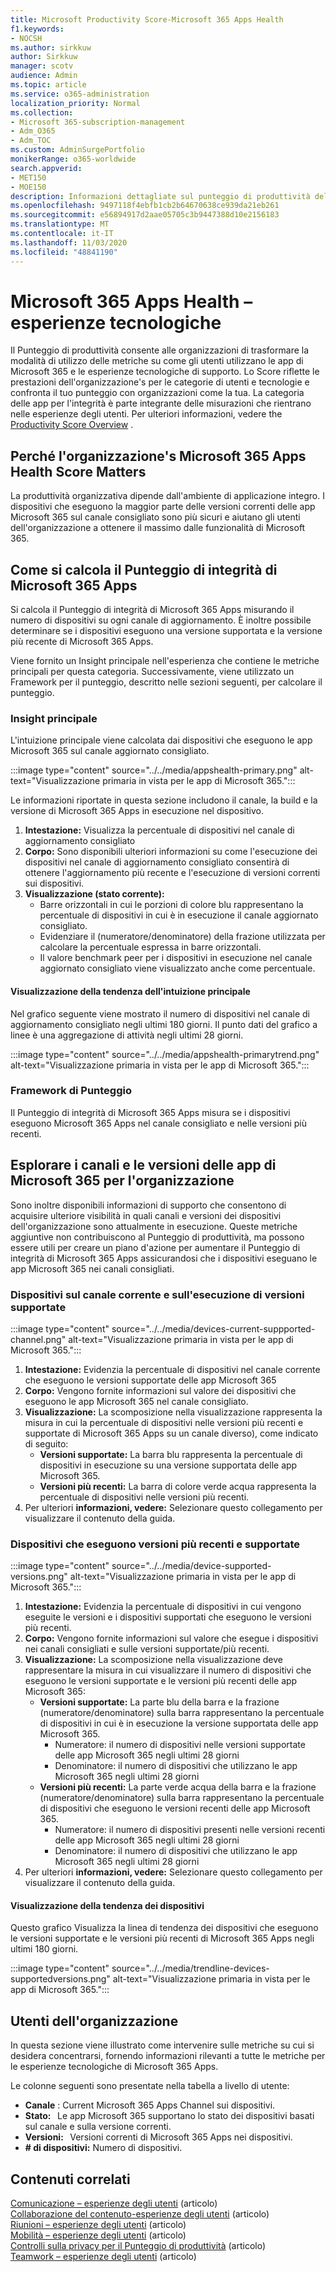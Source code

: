 ```yaml
---
title: Microsoft Productivity Score-Microsoft 365 Apps Health
f1.keywords:
- NOCSH
ms.author: sirkkuw
author: Sirkkuw
manager: scotv
audience: Admin
ms.topic: article
ms.service: o365-administration
localization_priority: Normal
ms.collection:
- Microsoft 365-subscription-management
- Adm_O365
- Adm_TOC
ms.custom: AdminSurgePortfolio
monikerRange: o365-worldwide
search.appverid:
- MET150
- MOE150
description: Informazioni dettagliate sul punteggio di produttività delle app di Microsoft 365 Apps Health-Technology.
ms.openlocfilehash: 9497118f4ebfb1cb2b64670638ce939da21eb261
ms.sourcegitcommit: e56894917d2aae05705c3b9447388d10e2156183
ms.translationtype: MT
ms.contentlocale: it-IT
ms.lasthandoff: 11/03/2020
ms.locfileid: "48841190"
---
```

# <a name="microsoft-365-apps-health--technology-experiences"></a>Microsoft 365 Apps Health – esperienze tecnologiche

Il Punteggio di produttività consente alle organizzazioni di trasformare la modalità di utilizzo delle metriche su come gli utenti utilizzano le app di Microsoft 365 e le esperienze tecnologiche di supporto. Lo Score riflette le prestazioni dell'organizzazione&#39;s per le categorie di utenti e tecnologie e confronta il tuo punteggio con organizzazioni come la tua. La categoria delle app per l'integrità è parte integrante delle misurazioni che rientrano nelle esperienze degli utenti. Per ulteriori informazioni, vedere the [Productivity Score Overview](productivity-score.md) .

## <a name="why-your-organization39s-microsoft-365-apps-health-score-matters"></a>Perché l'organizzazione&#39;s Microsoft 365 Apps Health Score Matters

La produttività organizzativa dipende dall'ambiente di applicazione integro. I dispositivi che eseguono la maggior parte delle versioni correnti delle app Microsoft 365 sul canale consigliato sono più sicuri e aiutano gli utenti dell'organizzazione a ottenere il massimo dalle funzionalità di Microsoft 365.

## <a name="how-we-calculate-the-microsoft-365-apps-health-score"></a>Come si calcola il Punteggio di integrità di Microsoft 365 Apps

Si calcola il Punteggio di integrità di Microsoft 365 Apps misurando il numero di dispositivi su ogni canale di aggiornamento. È inoltre possibile determinare se i dispositivi eseguono una versione supportata e la versione più recente di Microsoft 365 Apps.

Viene fornito un Insight principale nell'esperienza che contiene le metriche principali per questa categoria. Successivamente, viene utilizzato un Framework per il punteggio, descritto nelle sezioni seguenti, per calcolare il punteggio.

### <a name="primary-insight"></a>Insight principale

L'intuizione principale viene calcolata dai dispositivi che eseguono le app Microsoft 365 sul canale aggiornato consigliato.

:::image type="content" source="../../media/appshealth-primary.png" alt-text="Visualizzazione primaria in vista per le app di Microsoft 365.":::

Le informazioni riportate in questa sezione includono il canale, la build e la versione di Microsoft 365 Apps in esecuzione nel dispositivo.

1. **Intestazione:**  Visualizza la percentuale di dispositivi nel canale di aggiornamento consigliato
1. **Corpo:**  Sono disponibili ulteriori informazioni su come l'esecuzione dei dispositivi nel canale di aggiornamento consigliato consentirà di ottenere l'aggiornamento più recente e l'esecuzione di versioni correnti sui dispositivi.
1. **Visualizzazione (stato corrente):**
    - Barre orizzontali in cui le porzioni di colore blu rappresentano la percentuale di dispositivi in cui è in esecuzione il canale aggiornato consigliato.
    - Evidenziare il (numeratore/denominatore) della frazione utilizzata per calcolare la percentuale espressa in barre orizzontali.
    - Il valore benchmark peer per i dispositivi in esecuzione nel canale aggiornato consigliato viene visualizzato anche come percentuale.

#### <a name="trend-visualization-of-the-primary-insight"></a>Visualizzazione della tendenza dell'intuizione principale

Nel grafico seguente viene mostrato il numero di dispositivi nel canale di aggiornamento consigliato negli ultimi 180 giorni. Il punto dati del grafico a linee è una aggregazione di attività negli ultimi 28 giorni.

:::image type="content" source="../../media/appshealth-primarytrend.png" alt-text="Visualizzazione primaria in vista per le app di Microsoft 365.":::

### <a name="scoring-framework"></a>Framework di Punteggio

Il Punteggio di integrità di Microsoft 365 Apps misura se i dispositivi eseguono Microsoft 365 Apps nel canale consigliato e nelle versioni più recenti.

## <a name="explore-your-organization-microsoft-365-app-channels-and-versions"></a>Esplorare i canali e le versioni delle app di Microsoft 365 per l'organizzazione

Sono inoltre disponibili informazioni di supporto che consentono di acquisire ulteriore visibilità in quali canali e versioni dei dispositivi dell'organizzazione sono attualmente in esecuzione. Queste metriche aggiuntive non contribuiscono al Punteggio di produttività, ma possono essere utili per creare un piano d'azione per aumentare il Punteggio di integrità di Microsoft 365 Apps assicurandosi che i dispositivi eseguano le app Microsoft 365 nei canali consigliati.

### <a name="devices-on-current-channel-and-running-supported-versions"></a>Dispositivi sul canale corrente e sull'esecuzione di versioni supportate

:::image type="content" source="../../media/devices-current-suppported-channel.png" alt-text="Visualizzazione primaria in vista per le app di Microsoft 365.":::

1. **Intestazione:**  Evidenzia la percentuale di dispositivi nel canale corrente che eseguono le versioni supportate delle app Microsoft 365
1. **Corpo:**  Vengono fornite informazioni sul valore dei dispositivi che eseguono le app Microsoft 365 nel canale consigliato.
1. **Visualizzazione:**  La scomposizione nella visualizzazione rappresenta la misura in cui la percentuale di dispositivi nelle versioni più recenti e supportate di Microsoft 365 Apps su un canale diverso), come indicato di seguito:
    - **Versioni supportate:** La barra blu rappresenta la percentuale di dispositivi in esecuzione su una versione supportata delle app Microsoft 365.
    - **Versioni più recenti:** La barra di colore verde acqua rappresenta la percentuale di dispositivi nelle versioni più recenti.
1. Per ulteriori **informazioni, vedere:**   Selezionare questo collegamento per visualizzare il contenuto della guida.

### <a name="devices-running-latest-and-supported-versions"></a>Dispositivi che eseguono versioni più recenti e supportate

:::image type="content" source="../../media/device-supported-versions.png" alt-text="Visualizzazione primaria in vista per le app di Microsoft 365.":::

1. **Intestazione:**  Evidenzia la percentuale di dispositivi in cui vengono eseguite le versioni e i dispositivi supportati che eseguono le versioni più recenti.
1. **Corpo:**  Vengono fornite informazioni sul valore che esegue i dispositivi nei canali consigliati e sulle versioni supportate/più recenti.
1. **Visualizzazione:** La scomposizione nella visualizzazione deve rappresentare la misura in cui visualizzare il numero di dispositivi che eseguono le versioni supportate e le versioni più recenti delle app Microsoft 365:
    - **Versioni supportate:** La parte blu della barra e la frazione (numeratore/denominatore) sulla barra rappresentano la percentuale di dispositivi in cui è in esecuzione la versione supportata delle app Microsoft 365.
        - Numeratore: il numero di dispositivi nelle versioni supportate delle app Microsoft 365 negli ultimi 28 giorni
        - Denominatore: il numero di dispositivi che utilizzano le app Microsoft 365 negli ultimi 28 giorni
    - **Versioni più recenti:** La parte verde acqua della barra e la frazione (numeratore/denominatore) sulla barra rappresentano la percentuale di dispositivi che eseguono le versioni recenti delle app Microsoft 365.
        - Numeratore: il numero di dispositivi presenti nelle versioni recenti delle app Microsoft 365 negli ultimi 28 giorni
        - Denominatore: il numero di dispositivi che utilizzano le app Microsoft 365 negli ultimi 28 giorni
1. Per ulteriori **informazioni, vedere:**   Selezionare questo collegamento per visualizzare il contenuto della guida.

#### <a name="trend-visualization-of-the-devices"></a>Visualizzazione della tendenza dei dispositivi

Questo grafico Visualizza la linea di tendenza dei dispositivi che eseguono le versioni supportate e le versioni più recenti di Microsoft 365 Apps negli ultimi 180 giorni.

:::image type="content" source="../../media/trendline-devices-supportedversions.png" alt-text="Visualizzazione primaria in vista per le app di Microsoft 365.":::

## <a name="people-in-your-organization"></a>Utenti dell'organizzazione

In questa sezione viene illustrato come intervenire sulle metriche su cui si desidera concentrarsi, fornendo informazioni rilevanti a tutte le metriche per le esperienze tecnologiche di Microsoft 365 Apps.

Le colonne seguenti sono presentate nella tabella a livello di utente:

- **Canale** : Current Microsoft 365 Apps Channel sui dispositivi.
- **Stato:**   Le app Microsoft 365 supportano lo stato dei dispositivi basati sul canale e sulla versione correnti.
- **Versioni:**   Versioni correnti di Microsoft 365 Apps nei dispositivi.
- **# di dispositivi:**  Numero di dispositivi.

## <a name="related-content"></a>Contenuti correlati

[Comunicazione – esperienze degli utenti](communication.md) (articolo) \
[Collaborazione del contenuto-esperienze degli utenti](content-collaboration.md) (articolo) \
[Riunioni – esperienze degli utenti](meetings.md) (articolo) \
[Mobilità – esperienze degli utenti](mobility.md) (articolo) \
[Controlli sulla privacy per il Punteggio di produttività](privacy.md) (articolo) \
[Teamwork – esperienze degli utenti](teamwork.md) (articolo)
